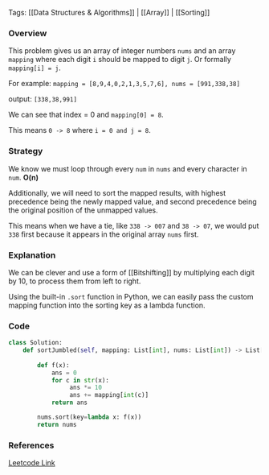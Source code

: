
Tags: [[Data Structures & Algorithms]] | [[Array]] | [[Sorting]]


### Overview
This problem gives us an array of integer numbers `nums` and an array `mapping` where each digit `i` should be mapped to digit `j`. Or formally `mapping[i] = j`.

For example:
`mapping = [8,9,4,0,2,1,3,5,7,6], nums = [991,338,38]`

output: `[338,38,991]`

We can see that index = 0 and `mapping[0] = 8`. 

This means `0 -> 8` where `i = 0 and j = 8`.

### Strategy
We know we must loop through every `num` in `nums` and every character in `num`. **O(n)**

Additionally, we will need to sort the mapped results, with highest precedence being the newly mapped value, and second precedence being the original position of the unmapped values.

This means when we have a tie, like `338 -> 007` and `38 -> 07`, we would put `338` first because it appears in the original array `nums` first.

### Explanation
We can be clever and use a form of [[Bitshifting]] by multiplying each digit by 10, to process them from left to right.

Using the built-in `.sort` function in Python, we can easily pass the custom mapping function into the sorting key as a lambda function.

### Code
```python
class Solution:
    def sortJumbled(self, mapping: List[int], nums: List[int]) -> List[int]:
        
        def f(x):
            ans = 0
            for c in str(x):
                 ans *= 10
                 ans += mapping[int(c)]
            return ans

        nums.sort(key=lambda x: f(x))
        return nums
```


### References
[Leetcode Link](https://leetcode.com/problems/sort-the-jumbled-numbers/description/?envType=daily-question&envId=2024-07-24)

